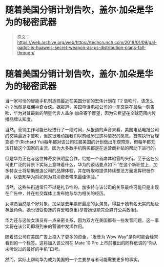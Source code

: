 # 随着美国分销计划告吹，盖尔·加朵是华为的秘密武器

> 原文：<https://web.archive.org/web/https://techcrunch.com/2018/01/09/gal-gadot-is-huaweis-secret-weapon-as-us-distribution-plans-fall-through/>

# 随着美国分销计划告吹，盖尔·加朵是华为的秘密武器

当一家可怜的智能手机制造商最近在美国分销的宏伟计划在 T2 告吹时，该怎么办？当然是雇佣神奇女侠。据报道，美国电话电报公司的一笔交易在最后一刻告吹，华为对其最新的明星代言人盖尔·加朵寄予厚望，因为它希望在全球范围内传播品牌认知度。

当然，营销工作可能已经进行了一段时间，从报道的声音来看，美国电话电报公司的交易最近才告吹，但这很难动摇我们以前经历过这种情况的感觉。首席执行官理查德·于(Richard Yu)每年都对该公司征服美国的计划做出乐观预测，但每年都无法打破这个国家的主流，因为大多数手机购买都是在运营商补贴的帮助下进行的。

但是华为正在与这位神奇女侠明星合作，给她一个首席体验官的头衔。至于这在公司更广泛的背景下实际上意味着什么，华为的谈话要点如下:“在这个新职位上，加多特女士将帮助塑造公司的品牌体验，并在听取和提供持续想法方面发挥积极作用，以告知华为将如何为其消费者带来最佳体验。”

当然，这些头衔通常只不过是礼节性的，加多特与该公司的关系最终可能只是出现在广告中，并在社交媒体上发布她与华为相关的经历。

女演员当然是个好对象。加朵是去年票房最高的女演员，得益于她有名无实的超级英雄角色。她也很受影迷的喜爱和尊重(尽管她没能完全避开公共政治)。

华为还与这位女演员有一点亲密关系，因为双方在美国都有一些发音问题，这一事实将在该公司即将到来的营销中发挥作用。

随着该公司在美国广告上投入了更多的资金，“发音为 Wow Way”是你可能会经常看到的一个标签。这将加入该公司在 Mate 10 Pro 上市前推出的同样低调的“你从未听说过的最好的手机”口号。

然而，实际上帮助华为成为美国的一个主要参与者可能需要更多的事实。